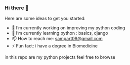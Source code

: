 ### Hi there 👋

Here are some ideas to get you started:

- 🔭 I’m currently working on improving my python coding
- 🌱 I’m currently learning python : basics, django
- 📫 How to reach me: sampart09@gmail.com 
- ⚡ Fun fact: i have a degree in Biomedicine 

in this repo are my python projects feel free to browse 
